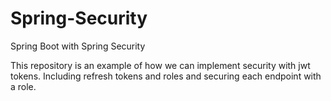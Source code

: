 # Spring-Security
Spring Boot with Spring Security


This repository is an example of how we can implement security with jwt tokens.
Including refresh tokens and roles and securing each endpoint with a role.
